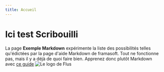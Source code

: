 ```yaml
---
title: Accueil
---
```

# Ici test Scribouilli

La page **Exemple Markdown** expérimente la liste des possibilités telles qu'édictées par la page d'aide Markdown de framasoft. Tout ne fonctionne pas, mais il y a déjà de quoi faire bien.
Apprenez donc plutôt Markdown avec [ce guide](https://flus.fr/)
![Le logo de Flus](https://cftw.ddns.ms/yaya/arfreefr/climat-energie/no-excess.jpg)